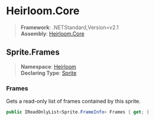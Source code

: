 # Heirloom.Core

> **Framework**: .NETStandard,Version=v2.1  
> **Assembly**: [Heirloom.Core][0]  

## Sprite.Frames

> **Namespace**: [Heirloom][0]  
> **Declaring Type**: [Sprite][1]  

### Frames

Gets a read-only list of frames contained by this sprite.

```cs
public IReadOnlyList<Sprite.FrameInfo> Frames { get; }
```

[0]: ../../../Heirloom.Core.md
[1]: ../Sprite.md
